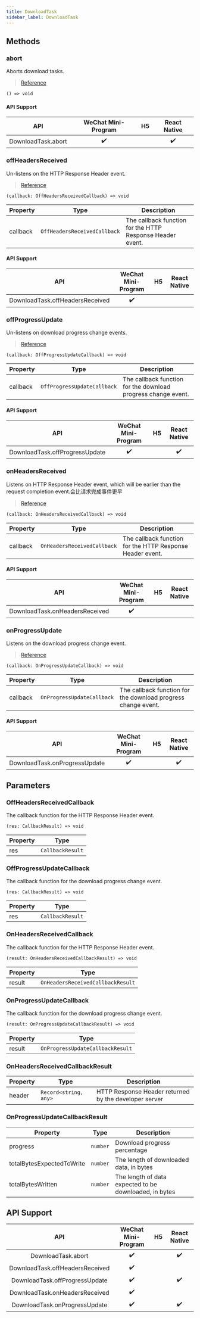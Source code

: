```yaml
---
title: DownloadTask
sidebar_label: DownloadTask
---
```


## Methods

### abort

Aborts download tasks.

> [Reference](https://developers.weixin.qq.com/miniprogram/dev/api/network/download/DownloadTask.abort.html)

```tsx
() => void
```

#### API Support

|        API         | WeChat Mini-Program | H5 | React Native |
|:------------------:|:-------------------:|:--:|:------------:|
| DownloadTask.abort |         ✔️          |    |      ✔️      |

### offHeadersReceived

Un-listens on the HTTP Response Header event.

> [Reference](https://developers.weixin.qq.com/miniprogram/dev/api/network/download/DownloadTask.offHeadersReceived.html)

```tsx
(callback: OffHeadersReceivedCallback) => void
```

<table>
  <thead>
    <tr>
      <th>Property</th>
      <th>Type</th>
      <th>Description</th>
    </tr>
  </thead>
  <tbody>
    <tr>
      <td>callback</td>
      <td><code>OffHeadersReceivedCallback</code></td>
      <td>The callback function for the HTTP Response Header event.</td>
    </tr>
  </tbody>
</table>

#### API Support

|               API               | WeChat Mini-Program | H5 | React Native |
|:-------------------------------:|:-------------------:|:--:|:------------:|
| DownloadTask.offHeadersReceived |         ✔️          |    |              |

### offProgressUpdate

Un-listens on download progress change events.

> [Reference](https://developers.weixin.qq.com/miniprogram/dev/api/network/download/DownloadTask.offProgressUpdate.html)

```tsx
(callback: OffProgressUpdateCallback) => void
```

<table>
  <thead>
    <tr>
      <th>Property</th>
      <th>Type</th>
      <th>Description</th>
    </tr>
  </thead>
  <tbody>
    <tr>
      <td>callback</td>
      <td><code>OffProgressUpdateCallback</code></td>
      <td>The callback function for the download progress change event.</td>
    </tr>
  </tbody>
</table>

#### API Support

|              API               | WeChat Mini-Program | H5 | React Native |
|:------------------------------:|:-------------------:|:--:|:------------:|
| DownloadTask.offProgressUpdate |         ✔️          |    |      ✔️      |

### onHeadersReceived

Listens on HTTP Response Header event, which will be earlier than the request completion event.会比请求完成事件更早

> [Reference](https://developers.weixin.qq.com/miniprogram/dev/api/network/download/DownloadTask.onHeadersReceived.html)

```tsx
(callback: OnHeadersReceivedCallback) => void
```

<table>
  <thead>
    <tr>
      <th>Property</th>
      <th>Type</th>
      <th>Description</th>
    </tr>
  </thead>
  <tbody>
    <tr>
      <td>callback</td>
      <td><code>OnHeadersReceivedCallback</code></td>
      <td>The callback function for the HTTP Response Header event.</td>
    </tr>
  </tbody>
</table>

#### API Support

|              API               | WeChat Mini-Program | H5 | React Native |
|:------------------------------:|:-------------------:|:--:|:------------:|
| DownloadTask.onHeadersReceived |         ✔️          |    |              |

### onProgressUpdate

Listens on the download progress change event.

> [Reference](https://developers.weixin.qq.com/miniprogram/dev/api/network/download/DownloadTask.onProgressUpdate.html)

```tsx
(callback: OnProgressUpdateCallback) => void
```

<table>
  <thead>
    <tr>
      <th>Property</th>
      <th>Type</th>
      <th>Description</th>
    </tr>
  </thead>
  <tbody>
    <tr>
      <td>callback</td>
      <td><code>OnProgressUpdateCallback</code></td>
      <td>The callback function for the download progress change event.</td>
    </tr>
  </tbody>
</table>

#### API Support

|              API              | WeChat Mini-Program | H5 | React Native |
|:-----------------------------:|:-------------------:|:--:|:------------:|
| DownloadTask.onProgressUpdate |         ✔️          |    |      ✔️      |

## Parameters

### OffHeadersReceivedCallback

The callback function for the HTTP Response Header event.

```tsx
(res: CallbackResult) => void
```

<table>
  <thead>
    <tr>
      <th>Property</th>
      <th>Type</th>
    </tr>
  </thead>
  <tbody>
    <tr>
      <td>res</td>
      <td><code>CallbackResult</code></td>
    </tr>
  </tbody>
</table>

### OffProgressUpdateCallback

The callback function for the download progress change event.

```tsx
(res: CallbackResult) => void
```

<table>
  <thead>
    <tr>
      <th>Property</th>
      <th>Type</th>
    </tr>
  </thead>
  <tbody>
    <tr>
      <td>res</td>
      <td><code>CallbackResult</code></td>
    </tr>
  </tbody>
</table>

### OnHeadersReceivedCallback

The callback function for the HTTP Response Header event.

```tsx
(result: OnHeadersReceivedCallbackResult) => void
```

<table>
  <thead>
    <tr>
      <th>Property</th>
      <th>Type</th>
    </tr>
  </thead>
  <tbody>
    <tr>
      <td>result</td>
      <td><code>OnHeadersReceivedCallbackResult</code></td>
    </tr>
  </tbody>
</table>

### OnProgressUpdateCallback

The callback function for the download progress change event.

```tsx
(result: OnProgressUpdateCallbackResult) => void
```

<table>
  <thead>
    <tr>
      <th>Property</th>
      <th>Type</th>
    </tr>
  </thead>
  <tbody>
    <tr>
      <td>result</td>
      <td><code>OnProgressUpdateCallbackResult</code></td>
    </tr>
  </tbody>
</table>

### OnHeadersReceivedCallbackResult

<table>
  <thead>
    <tr>
      <th>Property</th>
      <th>Type</th>
      <th>Description</th>
    </tr>
  </thead>
  <tbody>
    <tr>
      <td>header</td>
      <td><code>Record&lt;string, any&gt;</code></td>
      <td>HTTP Response Header returned by the developer server</td>
    </tr>
  </tbody>
</table>

### OnProgressUpdateCallbackResult

<table>
  <thead>
    <tr>
      <th>Property</th>
      <th>Type</th>
      <th>Description</th>
    </tr>
  </thead>
  <tbody>
    <tr>
      <td>progress</td>
      <td><code>number</code></td>
      <td>Download progress percentage</td>
    </tr>
    <tr>
      <td>totalBytesExpectedToWrite</td>
      <td><code>number</code></td>
      <td>The length of downloaded data, in bytes</td>
    </tr>
    <tr>
      <td>totalBytesWritten</td>
      <td><code>number</code></td>
      <td>The length of data expected to be downloaded, in bytes</td>
    </tr>
  </tbody>
</table>

## API Support

|               API               | WeChat Mini-Program | H5 | React Native |
|:-------------------------------:|:-------------------:|:--:|:------------:|
|       DownloadTask.abort        |         ✔️          |    |      ✔️      |
| DownloadTask.offHeadersReceived |         ✔️          |    |              |
| DownloadTask.offProgressUpdate  |         ✔️          |    |      ✔️      |
| DownloadTask.onHeadersReceived  |         ✔️          |    |              |
|  DownloadTask.onProgressUpdate  |         ✔️          |    |      ✔️      |
